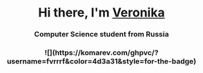 <h1 align="center">Hi there, I'm <a href="https://github.com/fvrrrf" target="_blank">Veronika</a>
<h3 align="center">Computer Science student from Russia</a>

<h3 align="center">![](https://komarev.com/ghpvc/?username=fvrrrf&color=4d3a31&style=for-the-badge)</a>
